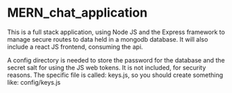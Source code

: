 # MERN_chat_application

This is a full stack application, using Node JS and the Express framework to manage secure routes to data held in a mongodb database.
It will also include a react JS frontend, consuming the api.

A config directory is needed to store the password for the database and the secret salt for using the JS web tokens. It is not included, for security reasons. The specific file is called: keys.js, so you should create something like: config/keys.js

